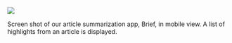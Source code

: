 ![](https://db-feed.s3.amazonaws.com/legacy/Screen_Shot_2016-03-30_at_6_15_19_PM-1459376227892.png)

Screen shot of our article summarization app, Brief, in mobile view. A list of highlights from an article is displayed.
